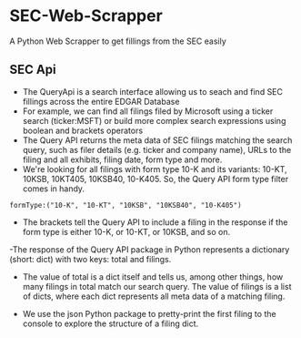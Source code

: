 # SEC-Web-Scrapper
A Python Web Scrapper to get fillings from the SEC easily

## SEC Api
- The QueryApi is a search interface allowing us to seach and find SEC fillings across the entire EDGAR Database
-  For example, we can find all filings filed by Microsoft using a ticker search (ticker:MSFT) or build more complex search expressions using boolean and brackets operators
- The Query API returns the meta data of SEC filings matching the search query, such as filer details (e.g. ticker and company name), URLs to the filing and all exhibits, filing date, form type and more.
- We're looking for all filings with form type 10-K and its variants: 10-KT, 10KSB, 10KT405, 10KSB40, 10-K405. So, the Query API form type filter comes in handy.

` formType:("10-K", "10-KT", "10KSB", "10KSB40", "10-K405") `

- The brackets tell the Query API to include a filing in the response if the form type is either 10-K, or 10-KT, or 10KSB, and so on.

-The response of the Query API package in Python represents a dictionary (short: dict) with two keys: total and filings.

- The value of total is a dict itself and tells us, among other things, how many filings in total match our search query. The value of filings is a list of dicts, where each dict represents all meta data of a matching filing.

- We use the json Python package to pretty-print the first filing to the console to explore the structure of a filing dict.
